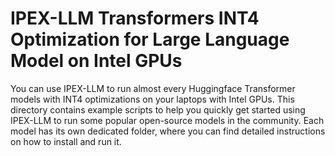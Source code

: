 # IPEX-LLM Transformers INT4 Optimization for Large Language Model on Intel GPUs
You can use IPEX-LLM to run almost every Huggingface Transformer models with INT4 optimizations on your laptops with Intel GPUs. This directory contains example scripts to help you quickly get started using IPEX-LLM to run some popular open-source models in the community. Each model has its own dedicated folder, where you can find detailed instructions on how to install and run it.




